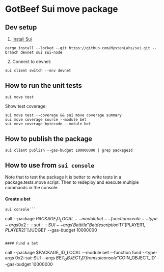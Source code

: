# GotBeef Sui move package

## Dev setup
1. [Install Sui](https://docs.sui.io/build/install#install-sui-binaries)
```
cargo install --locked --git https://github.com/MystenLabs/sui.git --branch devnet sui sui-node
```
2. Connect to devnet:
```
sui client switch --env devnet
```

## How to run the unit tests
```
sui move test
```

Show test coverage:
```
sui move test --coverage && sui move coverage summary
sui move coverage source --module bet
sui move coverage bytecode --module bet
```

## How to publish the package
```
sui client publish --gas-budget 100000000 | grep packageId
```

## How to use from `sui console`

Note that to test the package it is better to write tests in a package.tests.move script. Then to redeploy and execute multiple commands in the console.

#### Create a bet
```
sui console```

```
call --package $PACKAGE_ID_LOCAL --module bet --function create --type-args 0x2::sui::SUI --args 'Bet title' 'Bet description' 1 7 '[$PLAYER1, $PLAYER2]' '[$JUDGE]' --gas-budget 10000000
```

#### Fund a bet
```
call --package $PACKAGE_ID_LOCAL --module bet --function fund --type-args 0x2::sui::SUI --args $BET_OBJECT_ID 'from sui console' '$COIN_OBJECT_ID' --gas-budget 10000000
```

